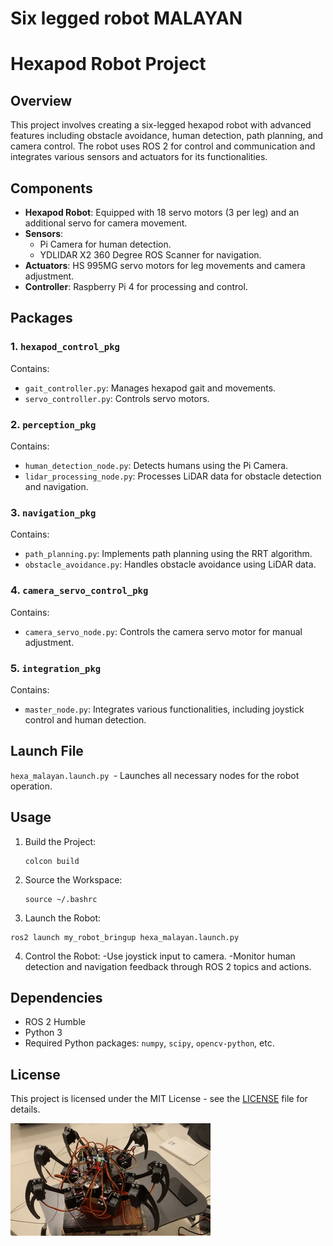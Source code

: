 # Six legged robot MALAYAN
# Hexapod Robot Project

## Overview

This project involves creating a six-legged hexapod robot with advanced features including obstacle avoidance, human detection, path planning, and camera control. The robot uses ROS 2 for control and communication and integrates various sensors and actuators for its functionalities.

## Components

- **Hexapod Robot**: Equipped with 18 servo motors (3 per leg) and an additional servo for camera movement.
- **Sensors**: 
  - Pi Camera for human detection.
  - YDLIDAR X2 360 Degree ROS Scanner for navigation.
- **Actuators**: HS 995MG servo motors for leg movements and camera adjustment.
- **Controller**: Raspberry Pi 4 for processing and control.

## Packages

### 1. `hexapod_control_pkg`
Contains:
- `gait_controller.py`: Manages hexapod gait and movements.
- `servo_controller.py`: Controls servo motors.

### 2. `perception_pkg`
Contains:
- `human_detection_node.py`: Detects humans using the Pi Camera.
- `lidar_processing_node.py`: Processes LiDAR data for obstacle detection and navigation.

### 3. `navigation_pkg`
Contains:
- `path_planning.py`: Implements path planning using the RRT algorithm.
- `obstacle_avoidance.py`: Handles obstacle avoidance using LiDAR data.

### 4. `camera_servo_control_pkg`
Contains:
- `camera_servo_node.py`: Controls the camera servo motor for manual adjustment.

### 5. `integration_pkg`
Contains:
- `master_node.py`: Integrates various functionalities, including joystick control and human detection.

## Launch File

`hexa_malayan.launch.py `- Launches all necessary nodes for the robot operation. 

## Usage
1. Build the Project:
   ```
   colcon build
   ```
2. Source the Workspace:
   ```
   source ~/.bashrc
   ```
3. Launch the Robot:
  ```
  ros2 launch my_robot_bringup hexa_malayan.launch.py
  ```
4. Control the Robot:
    -Use joystick input to camera.
    -Monitor human detection and navigation feedback through ROS 2 topics and actions.

## Dependencies
- ROS 2 Humble
- Python 3
- Required Python packages: `numpy`, `scipy`, `opencv-python`, etc.

## License
This project is licensed under the MIT License - see the [LICENSE](License) file for details.












![Hexapod Search and Rescue Robot](Hexapod.gif)
